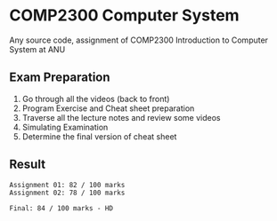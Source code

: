 COMP2300 Computer System
========================

Any source code, assignment of COMP2300 Introduction to Computer System at ANU


Exam Preparation
-----------
1. Go through all the videos (back to front)
2. Program Exercise and Cheat sheet preparation
3. Traverse all the lecture notes and review some videos
4. Simulating Examination
5. Determine the final version of cheat sheet


Result
------------

	Assignment 01: 82 / 100 marks
	Assignment 02: 78 / 100 marks

	Final: 84 / 100 marks - HD
	

